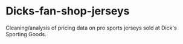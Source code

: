 # Dicks-fan-shop-jerseys
Cleaning/analysis of pricing data on pro sports jerseys sold at Dick's Sporting Goods.
